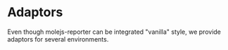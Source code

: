 # Adaptors

Even though molejs-reporter can be integrated "vanilla" style, we provide adaptors for several
environments.